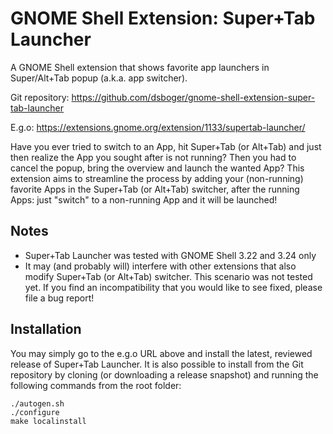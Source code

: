 # GNOME Shell Extension: Super+Tab Launcher

A GNOME Shell extension that shows favorite app launchers in Super/Alt+Tab popup (a.k.a. app switcher).

Git repository: https://github.com/dsboger/gnome-shell-extension-super-tab-launcher

E.g.o: https://extensions.gnome.org/extension/1133/supertab-launcher/

Have you ever tried to switch to an App, hit Super+Tab (or Alt+Tab) and just then realize the App you sought after is not running? Then you had to cancel the popup, bring the overview and launch the wanted App? This extension aims to streamline the process by adding your (non-running) favorite Apps in the Super+Tab (or Alt+Tab) switcher, after the running Apps: just "switch" to a non-running App and it will be launched!

## Notes

 - Super+Tab Launcher was tested with GNOME Shell 3.22 and 3.24 only
 - It may (and probably will) interfere with other extensions that also modify Super+Tab (or Alt+Tab) switcher. This scenario was not tested yet. If you find an incompatibility that you would like to see fixed, please file a bug report!

## Installation

You may simply go to the e.g.o URL above and install the latest, reviewed release of Super+Tab Launcher. It is also possible to install from the Git repository by cloning (or downloading a release snapshot) and running the following commands from the root folder:


```
./autogen.sh
./configure
make localinstall
```
